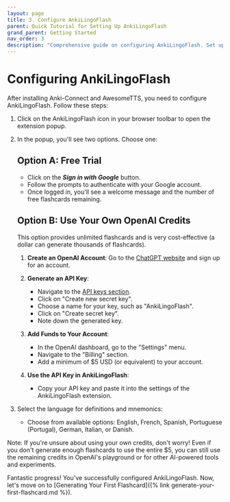 ```yaml
---
layout: page
title: 3. Configure AnkiLingoFlash
parent: Quick Tutorial for Setting Up AnkiLingoFlash
grand_parent: Getting Started
nav_order: 3
description: "Comprehensive guide on configuring AnkiLingoFlash. Set up your prefered language for the definitions and mnemonics of your flashcards, and customize your AI-powered flashcard generation process."
---
```


# Configuring AnkiLingoFlash

After installing Anki-Connect and AwesomeTTS, you need to configure AnkiLingoFlash. Follow these steps:

1. Click on the AnkiLingoFlash icon in your browser toolbar to open the extension popup.

2. In the popup, you'll see two options. Choose one:

   ## Option A: Free Trial
   - Click on the <i><strong>Sign in with Google</strong></i> button.
   - Follow the prompts to authenticate with your Google account.
   - Once logged in, you'll see a welcome message and the number of free flashcards remaining.

   ## Option B: Use Your Own OpenAI Credits
   This option provides unlimited flashcards and is very cost-effective (a dollar can generate thousands of flashcards).

   1. <strong>Create an OpenAI Account</strong>: Go to the [ChatGPT website](https://chatgpt.com/auth/login) and sign up for an account.

   2. <strong>Generate an API Key</strong>:
      - Navigate to the [API keys section](https://platform.openai.com/api-keys).
      - Click on "Create new secret key".
      - Choose a name for your key, such as "AnkiLingoFlash".
      - Click on "Create secret key".
      - Note down the generated key.

   3. <strong>Add Funds to Your Account</strong>:
      - In the OpenAI dashboard, go to the "Settings" menu.
      - Navigate to the "Billing" section.
      - Add a minimum of $5 USD (or equivalent) to your account.

   4. <strong>Use the API Key in AnkiLingoFlash</strong>:
      - Copy your API key and paste it into the settings of the AnkiLingoFlash extension.

3. Select the language for definitions and mnemonics:
   - Choose from available options: English, French, Spanish, Portuguese (Portugal), German, Italian, or Danish.

Note: If you're unsure about using your own credits, don't worry! Even if you don't generate enough flashcards to use the entire $5, you can still use the remaining credits in OpenAI's playground or for other AI-powered tools and experiments.

Fantastic progress! You've successfully configured AnkiLingoFlash. Now, let's move on to [Generating Your First Flashcard]({% link generate-your-first-flashcard.md %}).